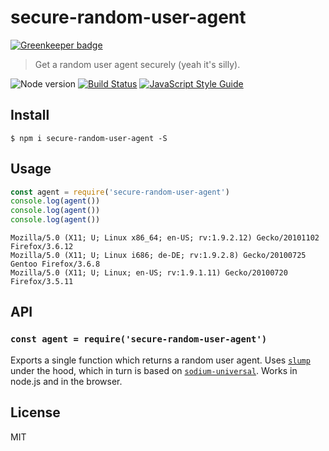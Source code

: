 # secure-random-user-agent

[![Greenkeeper badge](https://badges.greenkeeper.io/ralphtheninja/secure-random-user-agent.svg)](https://greenkeeper.io/)

> Get a random user agent securely (yeah it's silly).

![Node version](https://img.shields.io/node/v/secure-random-user-agent.svg)
[![Build Status](https://travis-ci.org/ralphtheninja/secure-random-user-agent.svg?branch=master)](https://travis-ci.org/ralphtheninja/secure-random-user-agent)
[![JavaScript Style Guide](https://img.shields.io/badge/code_style-standard-brightgreen.svg)](https://standardjs.com)

## Install

```
$ npm i secure-random-user-agent -S
```

## Usage

```js
const agent = require('secure-random-user-agent')
console.log(agent())
console.log(agent())
console.log(agent())
```

```
Mozilla/5.0 (X11; U; Linux x86_64; en-US; rv:1.9.2.12) Gecko/20101102 Firefox/3.6.12
Mozilla/5.0 (X11; U; Linux i686; de-DE; rv:1.9.2.8) Gecko/20100725 Gentoo Firefox/3.6.8
Mozilla/5.0 (X11; U; Linux; en-US; rv:1.9.1.11) Gecko/20100720 Firefox/3.5.11
```

## API

### `const agent = require('secure-random-user-agent')`

Exports a single function which returns a random user agent. Uses [`slump`](https://github.com/ralphtheninja/slump) under the hood, which in turn is based on [`sodium-universal`](https://github.com/sodium-friends/sodium-universal#readme). Works in node.js and in the browser.

## License

MIT
